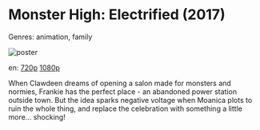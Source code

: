 # Monster High: Electrified (2017)

Genres: animation, family

![poster](http://image.tmdb.org/t/p/w500/xmmFpf6PD2JVEbrvqQWLe3zPMmv.jpg)

en:
  [720p](magnet:?xt=urn:btih:D69C89C11A2C2A89BCCBFC0739D5DAAAB6C36245&tr=udp://glotorrents.pw:6969/announce&tr=udp://tracker.opentrackr.org:1337/announce&tr=udp://torrent.gresille.org:80/announce&tr=udp://tracker.openbittorrent.com:80&tr=udp://tracker.coppersurfer.tk:6969&tr=udp://tracker.leechers-paradise.org:6969&tr=udp://p4p.arenabg.ch:1337&tr=udp://tracker.internetwarriors.net:1337)
  [1080p](magnet:?xt=urn:btih:01BFD9E4DDC4113F92E302AC36D376D425C8A09D&tr=udp://glotorrents.pw:6969/announce&tr=udp://tracker.opentrackr.org:1337/announce&tr=udp://torrent.gresille.org:80/announce&tr=udp://tracker.openbittorrent.com:80&tr=udp://tracker.coppersurfer.tk:6969&tr=udp://tracker.leechers-paradise.org:6969&tr=udp://p4p.arenabg.ch:1337&tr=udp://tracker.internetwarriors.net:1337)
  


When Clawdeen dreams of opening a salon made for monsters and normies, Frankie has the perfect place - an abandoned power station outside town. But the idea sparks negative voltage when Moanica plots to ruin the whole thing, and replace the celebration with something a little more... shocking!